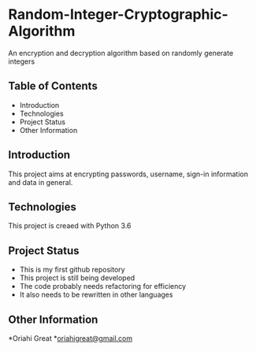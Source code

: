 # Random-Integer-Cryptographic-Algorithm
An encryption and decryption algorithm based on randomly generate integers
## Table of Contents
* Introduction
* Technologies
* Project Status
* Other Information
## Introduction
This project aims at encrypting passwords, username, sign-in information and data in general.
## Technologies
This project is creaed with Python 3.6
## Project Status
* This is my first github repository
* This project is still being developed
* The code probably needs refactoring for efficiency
* It also needs to be rewritten in other languages
## Other Information
*Oriahi Great
*oriahigreat@gmail.com



